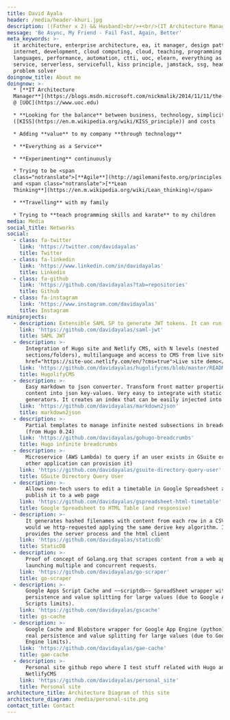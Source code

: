 ```yaml
---
title: David Ayala
header: /media/header-khuri.jpg
description: ((Father x 2) && Husband)<br/>+<br/>(IT Architecture Manager @ UOC.edu)
message: 'Be Async, My Friend - Fail Fast, Again, Better'
meta_keywords: >-
  it architecture, enterprise architecture, ea, it manager, design patterns,
  internet, development, cloud computing, cloud, teaching, programming
  languages, performance, automation, ctti, uoc, elearn, everything as a
  service, serverless, servicefull, kiss principle, jamstack, ssg, headlesscms,
  problem solver
doingnow_title: About me
doingnow: >-
  * [**IT Architecture
  Manager**](https://blogs.msdn.microsoft.com/nickmalik/2014/11/11/the-architecture-manager-the-forgotten-enterprise-architecture-role/)
  @ [UOC](https://www.uoc.edu)

  * **Looking for the balance** between business, technology, simplicity
  ([KISS](https://en.m.wikipedia.org/wiki/KISS_principle)) and costs

  * Adding **value** to my company **through technology**

  * **Everything as a Service**

  * **Experimenting** continuously

  * Trying to be <span
  class="notranslate">[**Agile**](http://agilemanifesto.org/principles.html)</span>
  and <span class="notranslate">[**Lean
  Thinking**](https://en.m.wikipedia.org/wiki/Lean_thinking)</span>

  * **Travelling** with my family

  * Trying to **teach programming skills and karate** to my children
media: Media
social_title: Networks
social:
  - class: fa-twitter
    link: 'https://twitter.com/davidayalas'
    title: Twitter
  - class: fa-linkedin
    link: 'https://www.linkedin.com/in/davidayalas'
    title: Linkedin
  - class: fa-github
    link: 'https://github.com/davidayalas?tab=repositories'
    title: Github
  - class: fa-instagram
    link: 'https://www.instagram.com/davidayalas'
    title: Instagram
miniprojects:
  - description: Extensible SAML SP to generate JWT tokens. It can run on AWS Lambda
    link: 'https://github.com/davidayalas/saml-jwt'
    title: SAML JWT
  - description: >-
      Integration of Hugo site and Netlify CMS, with N levels (nested
      sections/folders), multilanguage and access to CMS from live site. <a
      href="https://site-uoc.netlify.com/en/?cms=true">Live site demo</a>
    link: 'https://github.com/davidayalas/hugolifycms/blob/master/README.md'
    title: HugolifyCMS
  - description: >-
      Easy markdown to json converter. Transform front matter properties and
      content into json key-values. Very easy to integrate with static sites
      generators. It creates an index that can be easily injected into algolia.
    link: 'https://github.com/davidayalas/markdown2json'
    title: markdown2json
  - description: >-
      Partial templates to manage infinite nested subsections in breadcrumbs
      (from Hugo 0.24)
    link: 'https://github.com/davidayalas/gohugo-breadcrumbs'
    title: Hugo infinite breadcrumbs
  - description: >-
      Microservice (AWS Lambda) to query if an user exists in GSuite or not (and
      other application can provision it)
    link: 'https://github.com/davidayalas/gsuite-directory-query-user'
    title: GSuite Directory Query User
  - description: >-
      Allows non-tech users to edit a timetable in Google Spreadsheet and then
      publish it to a web page
    link: 'https://github.com/davidayalas/gspreadsheet-html-timetable'
    title: Google Spreadsheet to HTML Table (and responsive)
  - description: >-
      It generates hashed filenames with content from each row in a CSV that
      would we http-requested applying the same derive key algorithm. It
      provides the server process and the html client
    link: 'https://github.com/davidayalas/staticdb'
    title: StaticDB
  - description: >-
      Proof of concept of Golang.org that scrapes content from a web application
      launching multiple and concurrent requests.
    link: 'https://github.com/davidayalas/go-scraper'
    title: go-scraper
  - description: >-
      Google Apps Script Cache and ~~scriptdb~~ SpreadSheet wrapper with real
      persistence and value splitting for large values (due to Google Apps
      Scripts limits).
    link: 'https://github.com/davidayalas/gscache'
    title: gs-cache
  - description: >-
      Google Cache and Blobstore wrapper for Google App Engine (python) with
      real persistence and value splitting for large values (due to Google App
      Engine limits).
    link: 'https://github.com/davidayalas/gae-cache'
    title: gae-cache
  - description: >-
      Personal site github repo where I test stuff related with Hugo and
      NetlifyCMS
    link: 'https://github.com/davidayalas/personal_site'
    title: Personal site
architecture_title: Architecture Diagram of this site
architecture_diagram: /media/personal-site.png
contact_title: Contact
---
```


